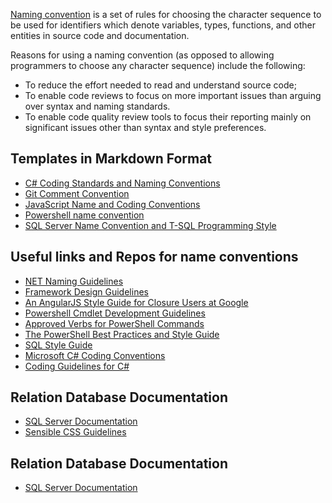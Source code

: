 [Naming convention][99] is a set of rules for choosing the character sequence to be used for identifiers which denote variables, types, functions, and other entities in source code and documentation.

Reasons for using a naming convention (as opposed to allowing programmers to choose any character sequence) include the following:
 - To reduce the effort needed to read and understand source code;
 - To enable code reviews to focus on more important issues than arguing over syntax and naming standards.
 - To enable code quality review tools to focus their reporting mainly on significant issues other than syntax and style preferences.

[99]:https://en.wikipedia.org/wiki/Naming_convention_(programming)


## Templates in Markdown Format
 - [C# Coding Standards and Naming Conventions](C%23%20Coding%20Standards%20and%20Naming%20Conventions.md)
 - [Git Comment Convention](Git%20Comment%20Convention.md)
 - [JavaScript Name and Coding Conventions](JavaScript%20Name%20and%20Coding%20Conventions.md)
 - [Powershell name convention](Powershell.md)
 - [SQL Server Name Convention and T-SQL Programming Style](SQL%20Server%20Name%20Convention%20and%20T-SQL%20Programming%20Style.md)


## Useful links and Repos for name conventions
 - [NET Naming Guidelines](https://docs.microsoft.com/en-us/dotnet/standard/design-guidelines/naming-guidelines)
 - [Framework Design Guidelines](https://docs.microsoft.com/dotnet/standard/design-guidelines)
 - [An AngularJS Style Guide for Closure Users at Google](https://google.github.io/styleguide/angularjs-google-style.html)  
 - [Powershell Cmdlet Development Guidelines](https://docs.microsoft.com/powershell/scripting/developer/cmdlet/cmdlet-development-guidelines)
 - [Approved Verbs for PowerShell Commands](https://docs.microsoft.com/powershell/scripting/developer/cmdlet/approved-verbs-for-windows-powershell-commands)
 - [The PowerShell Best Practices and Style Guide](https://github.com/PoshCode/PowerShellPracticeAndStyle)
 - [SQL Style Guide](https://www.sqlstyle.guide)
 - [Microsoft C# Coding Conventions](https://docs.microsoft.com/en-us/dotnet/csharp/programming-guide/inside-a-program/coding-conventions)
 - [Coding Guidelines for C#](https://github.com/justinamiller/Coding-Standards)
 
## Relation Database Documentation
 - [SQL Server Documentation](https://docs.microsoft.com/sql/sql-server/sql-server-technical-documentation)
 - [Sensible CSS Guidelines](https://github.com/chris-pearce/css-guidelines)
 

## Relation Database Documentation
 - [SQL Server Documentation](https://docs.microsoft.com/sql/sql-server/sql-server-technical-documentation)

